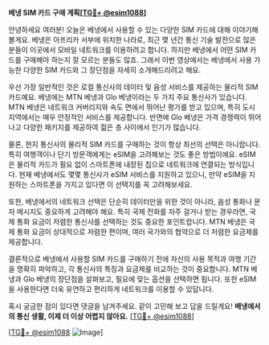 **베냉 SIM 카드 구매 계획[[TG💪+ @esim1088](https://t.me/s/esim1088)]**

안녕하세요 여러분! 오늘은 베냉에서 사용할 수 있는 다양한 SIM 카드에 대해 이야기해볼게요. 베냉은 아프리카 서부에 위치한 나라로, 최근 몇 년간 통신 기술 발전으로 많은 분들이 이곳에서 모바일 네트워크를 이용하려고 합니다. 하지만 베냉에서 어떤 SIM 카드를 구매해야 하는지 잘 모르는 분들도 많죠. 그래서 이번 영상에서는 베냉에서 사용 가능한 다양한 SIM 카드와 그 장단점을 자세히 소개해드리려고 해요.

우선 가장 일반적인 것은 로컬 통신사의 데이터 및 음성 서비스를 제공하는 물리적 SIM 카드예요. 베냉에는 MTN 베냉과 Glo 베냉이라는 두 가지 주요 통신사가 있습니다. MTN 베냉은 네트워크 커버리지와 속도 면에서 뛰어난 평가를 받고 있으며, 특히 도시 지역에서는 매우 안정적인 서비스를 제공합니다. 반면에 Glo 베냉은 가격 경쟁력이 뛰어나고 다양한 패키지를 제공하여 젊은 층 사이에서 인기가 많습니다.

물론, 현지 통신사의 물리적 SIM 카드를 구매하는 것이 항상 최선의 선택은 아니랍니다. 특히 여행객이나 단기 방문객에게는 eSIM을 고려해보는 것도 좋은 방법이에요. eSIM은 물리적 카드가 필요 없이 스마트폰에 내장된 칩으로 네트워크에 연결되는 방식입니다. 현재 베냉에서도 몇몇 통신사가 eSIM 서비스를 지원하고 있으니, 만약 eSIM을 지원하는 스마트폰을 가지고 있다면 이 선택지를 꼭 고려해보세요.

또한, 베냉에서의 네트워크 선택은 단순히 데이터만을 위한 것이 아니라, 음성 통화나 문자 메시지도 중요하게 고려해야 해요. 특히 국제 전화를 자주 걸거나 받는 경우라면, 국제 통화 요금이 저렴한 통신사를 선택하는 것도 중요한 포인트랍니다. MTN 베냉은 국제 통화 요금이 상대적으로 저렴한 편이며, 여러 국가와의 협약으로 더 저렴한 요금제를 제공합니다.

결론적으로 베냉에서 사용할 SIM 카드를 구매하기 전에 자신의 사용 목적과 여행 기간을 명확히 파악하고, 각 통신사의 특징과 요금제를 비교하는 것이 중요합니다. MTN 베냉과 Glo 베냉의 장단점을 살펴보고, 필요에 맞는 옵션을 선택하면 됩니다. 또한 eSIM을 사용한다면 더욱 유연하고 편리하게 네트워크를 이용할 수 있답니다.

혹시 궁금한 점이 있다면 댓글을 남겨주세요. 같이 고민해 보고 답을 드릴게요! **베냉에서의 통신 생활, 이제 더 이상 어렵지 않아요.** [[TG💪+ @esim1088](https://t.me/s/esim1088)]

[[TG💪+ @esim1088](https://t.me/s/esim1088) ![Image](https://i.postimg.cc/Y0z9fWf4/image.png)]